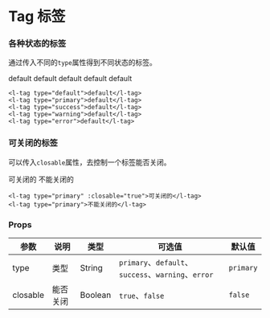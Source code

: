 # Tag 标签

### 各种状态的标签

通过传入不同的`type`属性得到不同状态的标签。

<l-tag type="default">default</l-tag>
<l-tag type="primary">default</l-tag>
<l-tag type="success">default</l-tag>
<l-tag type="warning">default</l-tag>
<l-tag type="error">default</l-tag>

```vue
<l-tag type="default">default</l-tag>
<l-tag type="primary">default</l-tag>
<l-tag type="success">default</l-tag>
<l-tag type="warning">default</l-tag>
<l-tag type="error">default</l-tag>
```

### 可关闭的标签

可以传入`closable`属性，去控制一个标签能否关闭。

<l-tag type="primary" :closable="true">可关闭的</l-tag>
<l-tag type="primary">不能关闭的</l-tag>

```vue
<l-tag type="primary" :closable="true">可关闭的</l-tag>
<l-tag type="primary">不能关闭的</l-tag>
```

### Props
| 参数 | 说明 | 类型 | 可选值 | 默认值 |
|---|---|---|---|---|
|type| 类型| String | `primary`、`default`、`success`、`warning`、`error` |`primary` |
|closable| 能否关闭 | Boolean | `true`、`false` | `false` |
